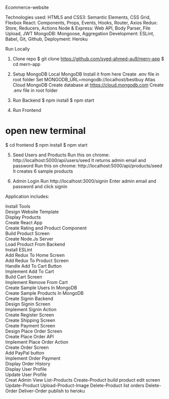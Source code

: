 
Ecommerce-website

Technologies used:
HTML5 and CSS3: Semantic Elements, CSS Grid, Flexbox
React: Components, Props, Events, Hooks, Router, Axios
Redux: Store, Reducers, Actions
Node & Express: Web API, Body Parser, File Upload, JWT
MongoDB: Mongoose, Aggregation
Development: ESLint, Babel, Git, Github,
Deployment: Heroku

Run Locally
1. Clone repo
$ git clone https://github.com/syed-ahmed-au9/mern-app
$ cd mern-app

2. Setup MongoDB
Local MongoDB
Install it from here
Create .env file in root folder
Set MONGODB_URL=mongodb://localhost/bestbuy
Atlas Cloud MongoDB
Create database at https://cloud.mongodb.com
Create .env file in root folder

3. Run Backend
$ npm install
$ npm start

4. Run Frontend 
# open new terminal 
$ cd frontend 
$ npm install $ npm start

5. Seed Users and Products
Run this on chrome: http://localhost:5000/api/users/seed
It returns admin email and password
Run this on chrome: http://localhost:5000/api/products/seed
It creates 6 sample products

6. Admin Login
Run http://localhost:3000/signin
Enter admin email and password and click signin


Application includes: 

 Install Tools  
 Design Website Template  
 Display Products  
 Create React App  
 Create Rating and Product Component  
 Build Product Screen  
 Create Node.Js Server  
 Load Product From Backend  
 Install ESLint  
 Add Redux To Home Screen  
 Add Redux To Product Screen  
 Handle Add To Cart Button  
 Implement Add To Cart  
 Build Cart Screen  
 Implement Remove From Cart  
 Create Sample Users In MongoDB  
 Create Sample Products In MongoDB  
 Create Signin Backend  
 Design Signin Screen  
 Implement Signin Action  
 Create Register Screen  
 Create Shipping Screen  
 Create Payment Screen  
 Design Place Order Screen  
 Create Place Order API  
 Implement Place Order Action  
 Create Order Screen  
 Add PayPal button  
 Implement Order Payment  
 Display Order History  
 Display User Profile  
 Update User Profile  
 Creat Admin View
 List-Products
 Create-Product
 build product edit screen
 Update-Product
 Upload-Product-Image
 Delete-Product
 list orders
 Delete-Order
 Deliver-Order
 publish to heroku
